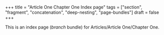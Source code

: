 +++
title = "Article One Chapter One Index page"
tags = ["section", "fragment", "concatenation", "deep-nesting", "page-bundles"]
draft = false
+++

This is an index page (_branch_ bundle) for Articles/Article
One/Chapter One.
